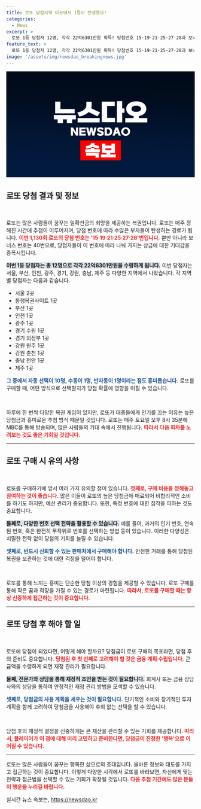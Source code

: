 ```yaml
---
title: 로또 당첨지역 이곳에서 1등이 탄생했다!
categories:
  - News
excerpt: >
  로또 1등 당첨자 12명, 각각 22억6301만원 획득! 당첨번호 15·19·21·25·27·28과 보너스 40번 공개. 당신도 그 주인공이 될 수 있을까요? 클릭해 확인해보세요!
feature_text: >
  로또 1등 당첨자 12명, 각각 22억6301만원 획득! 당첨번호 15·19·21·25·27·28과 보너스 40번 공개. 당신도 그 주인공이 될 수 있을까요? 클릭해 확인해보세요!
image: '/assets/img/newsdao_breakingnews.jpg'
---
```


<p><img src="/assets/img/newsdao_breakingnews.jpg" alt="pcversion 속보" /></p>

<h2 data-ke-size="size26">로또 당첨 결과 및 정보</h2>

<p data-ke-size="size16">&nbsp;</p>

<p>로또는 많은 사람들이 꿈꾸는 일확천금의 희망을 제공하는 복권입니다. 로또는 매주 정해진 시간에 추첨이 이루어지며, 당첨 번호에 따라 수많은 부자들이 탄생하는 경로가 됩니다. <b><span style="color: #ee2323;">이번 1,130회 로또의 당첨 번호는 '15·19·21·25·27·28'번입니다.</span></b> 뿐만 아니라 보너스 번호는 40번으로, 당첨자들이 이 번호에 따라 나눠 가지는 상금에 대한 기대감을 증폭시킵니다. </p>

<p><b><span style="background-color: #21538527;">이번 1등 당첨자는 총 12명으로 각각 22억6301만원을 수령하게 됩니다.</span></b> 이번 당첨자는 서울, 부산, 인천, 광주, 경기, 강원, 충남, 제주 등 다양한 지역에서 나왔습니다. 각 지역별 당첨자는 다음과 같습니다.</p>

<ul>
    <li>서울 2곳</li>
    <li>동행복권사이트 1곳</li>
    <li>부산 1곳</li>
    <li>인천 1곳</li>
    <li>광주 1곳</li>
    <li>경기 수원 1곳</li>
    <li>경기 의정부 1곳</li>
    <li>강원 원주 1곳</li>
    <li>강원 춘천 1곳</li>
    <li>충남 천안 1곳</li>
    <li>제주 1곳</li>
</ul>

<p><b><span style="color: #1a5490;">그 중에서 자동 선택이 10명, 수동이 1명, 반자동이 1명이라는 점도 흥미롭습니다.</span></b> 로또를 구매할 때, 어떤 방식으로 선택할지가 당첨 확률에 영향을 미칠 수 있습니다.</p>

<p data-ke-size="size16">&nbsp;</p>

<p>하루에 한 번씩 다양한 복권 게임이 있지만, 로또가 대중들에게 인기를 끄는 이유는 높은 당첨금과 흥미로운 추첨 방식 때문일 것입니다. 로또는 매주 토요일 오후 8시 35분에 MBC를 통해 방송되며, 많은 사람들의 기대 속에서 진행됩니다. <b><span style="color: #ee2323;">따라서 다음 회차를 노려보는 것도 좋은 기회일 것입니다.</span></b></p>

<hr>

<h2 data-ke-size="size26">로또 구매 시 유의 사항</h2>

<p data-ke-size="size16">&nbsp;</p>

<p>로또를 구매하기에 앞서 여러 가지 유의할 점이 있습니다. <b><span style="color: #ee2323;">첫째로, 구매 비용을 정해놓고 참여하는 것이 좋습니다.</span></b> 많은 이들이 로또의 높은 당첨금에 매료되어 비합리적인 소비를 하기도 하지만, 예산 관리가 중요합니다. 또한, 특정 번호에 대한 집착을 피하는 것도 중요합니다. </p>

<p><b><span style="background-color: #21538527;">둘째로, 다양한 번호 선택 전략을 활용할 수 있습니다.</span></b> 예를 들어, 과거의 인기 번호, 연속된 번호, 혹은 완전히 무작위로 번호를 선택하는 방법 등이 있습니다. 이러한 다양성은 치밀한 전략 없이 당첨의 기회를 늘릴 수 있습니다.</p>

<p><b><span style="color: #1a5490;">셋째로, 반드시 신뢰할 수 있는 판매처에서 구매해야 합니다.</span></b> 안전한 거래를 통해 당첨된 복권을 보관하는 것에 대한 걱정을 덜어야 합니다. </p>

<p data-ke-size="size16">&nbsp;</p>

<p>로또를 통해 느끼는 흥미는 단순한 당첨 이상의 경험을 제공할 수 있습니다. 로또 구매를 통해 작은 꿈과 희망을 가질 수 있는 경로가 마련됩니다. <b><span style="color: #ee2323;">따라서, 로또를 구매할 때는 항상 신중하게 접근하는 것이 중요합니다.</span></b></p>

<hr>

<h2 data-ke-size="size26">로또 당첨 후 해야 할 일</h2>

<p data-ke-size="size16">&nbsp;</p>

<p>로또에 당첨이 되었다면, 어떻게 해야 할까요? 당첨금이 로또 구매의 목표라면, 당첨 후의 준비도 중요합니다. <b><span style="color: #ee2323;">당첨된 후 첫 번째로 고려해야 할 것은 금융 계획 수립입니다.</span></b> 큰 금액을 수령하게 되면 재정 관리가 필요합니다.</p>

<p><b><span style="background-color: #21538527;">둘째, 전문가와 상담을 통해 재정적 조언을 받는 것이 필요합니다.</span></b> 회계사 또는 금융 상담사와의 상담을 통하여 안정적인 재정 관리 방법을 모색할 수 있습니다.</p>

<p><b><span style="color: #1a5490;">셋째로, 당첨금의 사용 계획을 세우는 것이 필요합니다.</span></b> 단기적인 소비와 장기적인 투자 계획을 함께 고려하여 당첨금을 사용해야 후회 없는 선택을 할 수 있습니다.</p>

<p data-ke-size="size16">&nbsp;</p>

<p>당첨 후의 재정적 결정을 신중하게는 큰 재산을 관리할 수 있는 기회를 제공합니다. <b><span style="color: #ee2323;">따라서, 플레이어가 이 점에 대해 미리 고민하고 준비한다면, 당첨금이 진정한 '행복'으로 이어질 수 있습니다.</span></b></p>

<hr>

<p>로또는 많은 사람들이 꿈꾸는 행복한 삶으로의 초대입니다. 올바른 정보와 태도를 가지고 접근하는 것이 중요합니다. 이렇게 다양한 시각에서 로또를 바라보면, 자신에게 맞는 전략과 접근법을 선택할 수 있는 기회가 확장될 것입니다. <b><span style="color: #ee2323;">다음 추첨 기간에도 많은 분들이 행운을 누리길 바랍니다.</span></b></p>
실시간 뉴스 속보는, <a href="https://newsdao.kr" rel="dofollow">https://newsdao.kr</a>


